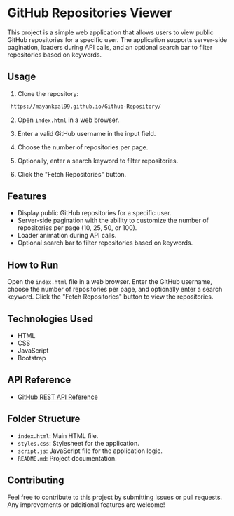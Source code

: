 # GitHub Repositories Viewer

This project is a simple web application that allows users to view public GitHub repositories for a specific user. The application supports server-side pagination, loaders during API calls, and an optional search bar to filter repositories based on keywords.

## Usage

1. Clone the repository:

```bash
 https://mayankpal99.github.io/Github-Repository/
```

2. Open `index.html` in a web browser.

3. Enter a valid GitHub username in the input field.

4. Choose the number of repositories per page.

5. Optionally, enter a search keyword to filter repositories.

6. Click the "Fetch Repositories" button.

## Features

- Display public GitHub repositories for a specific user.
- Server-side pagination with the ability to customize the number of repositories per page (10, 25, 50, or 100).
- Loader animation during API calls.
- Optional search bar to filter repositories based on keywords.

## How to Run

Open the `index.html` file in a web browser. Enter the GitHub username, choose the number of repositories per page, and optionally enter a search keyword. Click the "Fetch Repositories" button to view the repositories.

## Technologies Used

- HTML
- CSS
- JavaScript
- Bootstrap

## API Reference

- [GitHub REST API Reference](https://docs.github.com/en/rest/reference)

## Folder Structure

- `index.html`: Main HTML file.
- `styles.css`: Stylesheet for the application.
- `script.js`: JavaScript file for the application logic.
- `README.md`: Project documentation.

## Contributing

Feel free to contribute to this project by submitting issues or pull requests. Any improvements or additional features are welcome!

